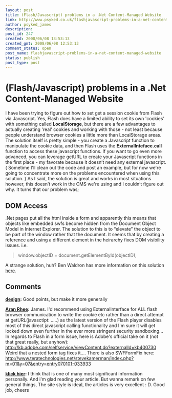 ```yaml
---
layout: post
title: (Flash/Javascript) problems in a .Net Content-Managed Website
link: http://www.psyked.co.uk/flashjavascript-problems-in-a-net-content-managed-website/
author: psyked_james
description: 
post_id: 247
created: 2008/06/08 13:53:13
created_gmt: 2008/06/08 12:53:13
comment_status: open
post_name: flashjavascript-problems-in-a-net-content-managed-website
status: publish
post_type: post
---
```


# (Flash/Javascript) problems in a .Net Content-Managed Website

I have been trying to figure out how to set get a session cookie from Flash via Javascript. Yes, Flash does have a limited ability to set its own 'cookies' with something called **LocalStorage**, but there are a few advantages to actually creating 'real' cookies and working with those - not least because people understand browser cookies a little more than LocalStorage areas. The solution itself is pretty simple - you create a Javascript function to manipulate the cookie data, and then Flash uses the **ExternalInteface.call** function to access these javascript functions. If you want to go even more advanced, you can leverage getURL to create your Javascript functions in the first place - my favorate because it doesn’t need any external javascript. ( Sometime I'll clean out the code and post an example, but for now we're going to concentrate more on the problems encountered when using this solution. ) As I said, the solution is great and works in most situations however, this doesn’t work in the CMS we're using and I couldn’t figure out why. It turns that our problem was; 

## DOM Access

.Net pages put all the html inside a form and apparently this means that objects like embedded swfs become hidden from the Document Object Model in Internet Explorer. The solution to this is to “elevate” the object to be part of the window rather that the document. It seems that by creating a reference and using a different element in the heirarchy fixes DOM visibility issues. i.e. 

> window.objectID = document.getElementById(objectID);

A strange solution, huh? Ben Waldron has more information on this solution [here](http://blogs.popart.com/ben-waldron/archive/2007/11/08/flash-externalinterface-in-asp-net-applications.aspx).

## Comments

**[design](#342 "2008-06-08 14:12:48"):** Good points, but make it more generally

**[Aran Rhee](#343 "2008-06-09 02:08:39"):** James. I'd recommend using ExternalInterface for ALL flash browser communication to write the cookie etc rather than a direct attempt at getURL(javasctipt: .....) as the latest version of the Flash player disables most of this direct javascript calling functionality and I'm sure it will get locked down even further in the ever more stringent security sandboxing... In regards to Flash in a form issue, here is Adobe's official take on it (not that great really, but anyhow): http://kb.adobe.com/selfservice/viewContent.do?externalId=kb400730 Weird that a nested form tag fixes it.... There is also SWFFormFix here: http://www.teratechnologies.net/stevekamerman/index.php?m=01&y=07&entry=entry070101-033933

**[klick hier](#344 "2012-04-05 21:16:58"):** I think that is one of many most significant information personally. And i'm glad reading your article. But wanna remark on few general things, The site style is ideal, the articles is very excellent : D. Good job, cheers

